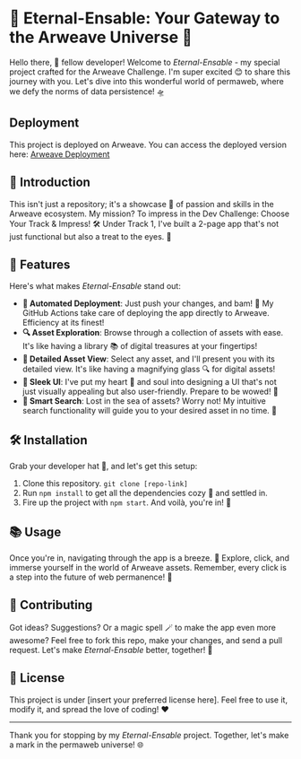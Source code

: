 # 🌟 Eternal-Ensable: Your Gateway to the Arweave Universe 🌌

Hello there, 🚀 fellow developer! Welcome to *Eternal-Ensable* - my special project crafted for the Arweave Challenge. I'm super excited 😊 to share this journey with you. Let's dive into this wonderful world of permaweb, where we defy the norms of data persistence! 🛸

## Deployment

This project is deployed on Arweave. You can access the deployed version here: [Arweave Deployment](https://arweave.net/Evm0DNSB8cY7E3L9RilZU-bAYIHm-EvXcSX9OCZXLtM)


## 📖 Introduction
This isn't just a repository; it's a showcase 🎨 of passion and skills in the Arweave ecosystem. My mission? To impress in the Dev Challenge: Choose Your Track & Impress! 🛠️ Under Track 1, I've built a 2-page app that's not just functional but also a treat to the eyes. 🌈

## 🌈 Features
Here's what makes *Eternal-Ensable* stand out:

- **🚀 Automated Deployment**: Just push your changes, and bam! 🎉 My GitHub Actions take care of deploying the app directly to Arweave. Efficiency at its finest!
- **🔍 Asset Exploration**: Browse through a collection of assets with ease. It's like having a library 📚 of digital treasures at your fingertips!
- **👀 Detailed Asset View**: Select any asset, and I'll present you with its detailed view. It's like having a magnifying glass 🔍 for digital assets!
- **🎨 Sleek UI**: I've put my heart 💖 and soul into designing a UI that's not just visually appealing but also user-friendly. Prepare to be wowed! 🌟
- **🔎 Smart Search**: Lost in the sea of assets? Worry not! My intuitive search functionality will guide you to your desired asset in no time. 🧭

## 🛠 Installation
Grab your developer hat 🧢, and let's get this setup:

1. Clone this repository. `git clone [repo-link]`
2. Run `npm install` to get all the dependencies cozy 🛌 and settled in.
3. Fire up the project with `npm start`. And voilà, you're in! 🎉

## 📚 Usage
Once you're in, navigating through the app is a breeze. 💨 Explore, click, and immerse yourself in the world of Arweave assets. Remember, every click is a step into the future of web permanence! 🚀

## 👐 Contributing
Got ideas? Suggestions? Or a magic spell 🪄 to make the app even more awesome? Feel free to fork this repo, make your changes, and send a pull request. Let's make *Eternal-Ensable* better, together! 🤝

## 📜 License
This project is under [insert your preferred license here]. Feel free to use it, modify it, and spread the love of coding! ❤️

---

Thank you for stopping by my *Eternal-Ensable* project. Together, let's make a mark in the permaweb universe! 🌐
